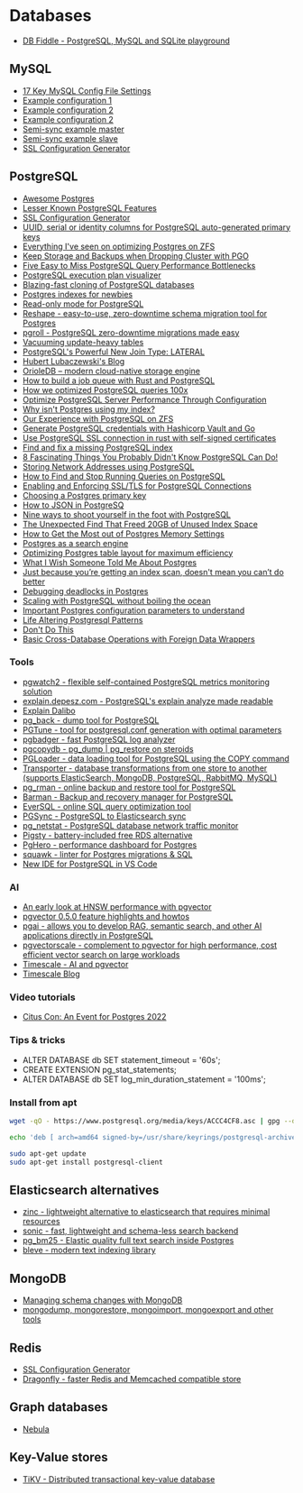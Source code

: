 # Databases

- [DB Fiddle - PostgreSQL, MySQL and SQLite playground](https://www.db-fiddle.com/)

## MySQL

- [17 Key MySQL Config File Settings](http://www.speedemy.com/17-key-mysql-config-file-settings-mysql-5-7-proof/)
- [Example configuration 1](my1.cnf)
- [Example configuration 2](my2.cnf)
- [Example configuration 2](my3.cnf)
- [Semi-sync example master](my-master.cnf)
- [Semi-sync example slave](my-slave.cnf)
- [SSL Configuration Generator](https://ssl-config.mozilla.org/#server=mysql&version=8.0.19&config=modern&openssl=1.1.1k&guideline=5.6)

## PostgreSQL

- [Awesome Postgres](https://github.com/dhamaniasad/awesome-postgres)
- [Lesser Known PostgreSQL Features](https://hakibenita.com/postgresql-unknown-features)
- [SSL Configuration Generator](https://ssl-config.mozilla.org/#server=postgresql&version=12.1&config=modern&openssl=1.1.1k&guideline=5.6)
- [UUID, serial or identity columns for PostgreSQL auto-generated primary keys](https://www.cybertec-postgresql.com/en/uuid-serial-or-identity-columns-for-postgresql-auto-generated-primary-keys/)
- [Everything I've seen on optimizing Postgres on ZFS](https://vadosware.io/post/everything-ive-seen-on-optimizing-postgres-on-zfs-on-linux/#dead-end-ulimit)
- [Keep Storage and Backups when Dropping Cluster with PGO](https://blog.crunchydata.com/blog/keep-storage-and-backups-when-dropping-cluster-with-pgo)
- [Five Easy to Miss PostgreSQL Query Performance Bottlenecks](https://pawelurbanek.com/postgresql-query-bottleneck)
- [PostgreSQL execution plan visualizer](https://explain.dalibo.com/)
- [Blazing-fast cloning of PostgreSQL databases](https://github.com/postgres-ai/database-lab-engine)
- [Postgres indexes for newbies](https://blog.crunchydata.com/blog/postgres-indexes-for-newbies)
- [Read-only mode for PostgreSQL](https://www.jkatz05.com/post/postgres/postgres-read-only/)
- [Reshape - easy-to-use, zero-downtime schema migration tool for Postgres](https://github.com/fabianlindfors/reshape)
- [pgroll - PostgreSQL zero-downtime migrations made easy](https://github.com/xataio/pgroll)
- [Vacuuming update-heavy tables](https://dataegret.com/2022/02/vacuuming-update-heavy-tables/)
- [PostgreSQL's Powerful New Join Type: LATERAL](https://heap.io/blog/postgresqls-powerful-new-join-type-lateral)
- [Hubert Lubaczewski's Blog](https://www.depesz.com/)
- [OrioleDB – modern cloud-native storage engine](https://github.com/orioledb/orioledb)
- [How to build a job queue with Rust and PostgreSQL](https://kerkour.com/rust-job-queue-with-postgresql)
- [How we optimized PostgreSQL queries 100x](https://towardsdatascience.com/how-we-optimized-postgresql-queries-100x-ff52555eabe)
- [Optimize PostgreSQL Server Performance Through Configuration](https://blog.crunchydata.com/blog/optimize-postgresql-server-performance)
- [Why isn't Postgres using my index?](https://www.pgmustard.com/blog/why-isnt-postgres-using-my-index)
- [Our Experience with PostgreSQL on ZFS](https://lackofimagination.org/2022/04/our-experience-with-postgresql-on-zfs/)
- [Generate PostgreSQL credentials with Hashicorp Vault and Go](https://splitmind.dev/posts/generate-creds-postgres-vault-with-golang/)
- [Use PostgreSQL SSL connection in rust with self-signed certificates](https://dev.to/yugabyte/use-postgresql-ssl-connection-in-rust-with-self-signed-certificates-4k9g)
- [Find and fix a missing PostgreSQL index](https://www.cybertec-postgresql.com/en/find-and-fix-a-missing-postgresql-index/)
- [8 Fascinating Things You Probably Didn't Know PostgreSQL Can Do!](https://postgresweekly.com/link/122726/web)
- [Storing Network Addresses using PostgreSQL](https://www.compose.com/articles/storing-network-addresses-using-postgresql/)
- [How to Find and Stop Running Queries on PostgreSQL](https://adamj.eu/tech/2022/06/20/how-to-find-and-stop-running-queries-on-postgresql/)
- [Enabling and Enforcing SSL/TLS for PostgreSQL Connections](https://www.percona.com/blog/enabling-and-enforcing-ssl-tls-for-postgresql-connections/)
- [Choosing a Postgres primary key](https://supabase.com/blog/choosing-a-postgres-primary-key)
- [How to JSON in PostgreSQ](https://ftisiot.net/postgresqljson/main/)
- [Nine ways to shoot yourself in the foot with PostgreSQL](https://philbooth.me/blog/nine-ways-to-shoot-yourself-in-the-foot-with-postgresql)
- [The Unexpected Find That Freed 20GB of Unused Index Space](https://hakibenita.com/postgresql-unused-index-size)
- [How to Get the Most out of Postgres Memory Settings](https://tembo.io/blog/optimizing-memory-usage)
- [Postgres as a search engine](https://anyblockers.com/posts/postgres-as-a-search-engine)
- [Optimizing Postgres table layout for maximum efficiency](https://r.ena.to/blog/optimizing-postgres-table-layout-for-maximum-efficiency/)
- [What I Wish Someone Told Me About Postgres](https://challahscript.com/what_i_wish_someone_told_me_about_postgres)
- [Just because you’re getting an index scan, doesn't mean you can’t do better](https://www.pgmustard.com/blog/index-scan-doesnt-mean-its-fast)
- [Debugging deadlocks in Postgres](https://incident.io/blog/debugging-deadlocks-in-postgres)
- [Scaling with PostgreSQL without boiling the ocean](https://www.shayon.dev/post/2025/40/scaling-with-postgresql-without-boiling-the-ocean/)
- [Important Postgres configuration parameters to understand](https://stormatics.tech/semabs-planet-postgresql/important-postgresql-parameters)
- [Life Altering Postgresql Patterns](https://mccue.dev/pages/3-11-25-life-altering-postgresql-patterns)
- [Don't Do This](https://wiki.postgresql.org/wiki/Don%27t_Do_This)
- [Basic Cross-Database Operations with Foreign Data Wrappers](https://packagemain.tech/p/mastering-cross-database-operations-with-postgres-fdw)

### Tools

- [pgwatch2 - flexible self-contained PostgreSQL metrics monitoring solution](https://github.com/cybertec-postgresql/pgwatch2)
- [explain.depesz.com - PostgreSQL's explain analyze made readable](https://explain.depesz.com/)
- [Explain Dalibo](https://explain.dalibo.com/)
- [pg_back - dump tool for PostgreSQL](https://github.com/orgrim/pg_back)
- [PGTune - tool for postgresql.conf generation with optimal parameters](https://pgtune.leopard.in.ua/#/)
- [pgbadger - fast PostgreSQL log analyzer](https://github.com/darold/pgbadger)
- [pgcopydb - pg_dump | pg_restore on steroids](https://github.com/dimitri/pgcopydb)
- [PGLoader - data loading tool for PostgreSQL using the COPY command](https://github.com/dimitri/pgloader)
- [Transporter - database transformations from one store to another (supports ElasticSearch, MongoDB, PostgreSQL, RabbitMQ, MySQL)](https://github.com/compose/transporter)
- [pg_rman - online backup and restore tool for PostgreSQL](https://github.com/ossc-db/pg_rman)
- [Barman - Backup and recovery manager for PostgreSQL](https://github.com/EnterpriseDB/barman)
- [EverSQL - online SQL query optimization tool](https://www.eversql.com/sql-query-optimizer/)
- [PGSync - PostgreSQL to Elasticsearch sync](https://github.com/toluaina/pgsync)
- [pg_netstat - PostgreSQL database network traffic monitor](https://github.com/supabase/pg_netstat)
- [Pigsty - battery-included free RDS alternative](https://github.com/Vonng/pigsty)
- [PgHero - performance dashboard for Postgres](https://github.com/ankane/pghero)
- [squawk - linter for Postgres migrations & SQL](https://github.com/sbdchd/squawk)
- [New IDE for PostgreSQL in VS Code](https://techcommunity.microsoft.com/blog/adforpostgresql/announcing-a-new-ide-for-postgresql-in-vs-code-from-microsoft/4414648)

### AI

- [An early look at HNSW performance with pgvector](https://jkatz05.com/post/postgres/pgvector-hnsw-performance/)
- [pgvector 0.5.0 feature highlights and howtos](https://jkatz05.com/post/postgres/pgvector-overview-0.5.0/)
- [pgai - allows you to develop RAG, semantic search, and other AI applications directly in PostgreSQL](https://github.com/timescale/pgai)
- [pgvectorscale - complement to pgvector for high performance, cost efficient vector search on large workloads](https://github.com/timescale/pgvectorscale)
- [Timescale - AI and pgvector](https://www.youtube.com/playlist?list=PLsceB9ac9MHR7IL2kSiHN8NUCmXoEEAf8)
- [Timescale Blog](https://www.timescale.com/blog/tag/ai/)

### Video tutorials

- [Citus Con: An Event for Postgres 2022](https://www.youtube.com/playlist?list=PLlrxD0HtieHjSzUZYCMvqffEU5jykfPTd)

### Tips & tricks

- ALTER DATABASE db SET statement_timeout = '60s';
- CREATE EXTENSION pg_stat_statements;
- ALTER DATABASE db SET log_min_duration_statement = '100ms';

### Install from apt

```sh
wget -qO - https://www.postgresql.org/media/keys/ACCC4CF8.asc | gpg --dearmor | sudo dd of=/usr/share/keyrings/postgresql-archive-keyring.gpg

echo 'deb [ arch=amd64 signed-by=/usr/share/keyrings/postgresql-archive-keyring.gpg ] http://apt.postgresql.org/pub/repos/apt jammy-pgdg main' | sudo tee /etc/apt/sources.list.d/postgresql.list

sudo apt-get update
sudo apt-get install postgresql-client
```

## Elasticsearch alternatives

- [zinc - lightweight alternative to elasticsearch that requires minimal resources](https://github.com/zinclabs/zinc)
- [sonic - fast, lightweight and schema-less search backend](https://github.com/valeriansaliou/sonic)
- [pg_bm25 - Elastic quality full text search inside Postgres](https://github.com/paradedb/paradedb)
- [bleve - modern text indexing library](https://github.com/blevesearch/bleve)

## MongoDB

- [Managing schema changes with MongoDB](https://derickrethans.nl/managing-schema-changes.html)
- [mongodump, mongorestore, mongoimport, mongoexport and other tools](https://github.com/mongodb/mongo-tools/)

## Redis

- [SSL Configuration Generator](https://ssl-config.mozilla.org/#server=redis&version=6.0&config=modern&openssl=1.1.1k&guideline=5.6)
- [Dragonfly - faster Redis and Memcached compatible store](https://github.com/dragonflydb/dragonfly)

## Graph databases

- [Nebula](https://github.com/vesoft-inc/nebula)

## Key-Value stores

- [TiKV - Distributed transactional key-value database](https://github.com/tikv/tikv)
